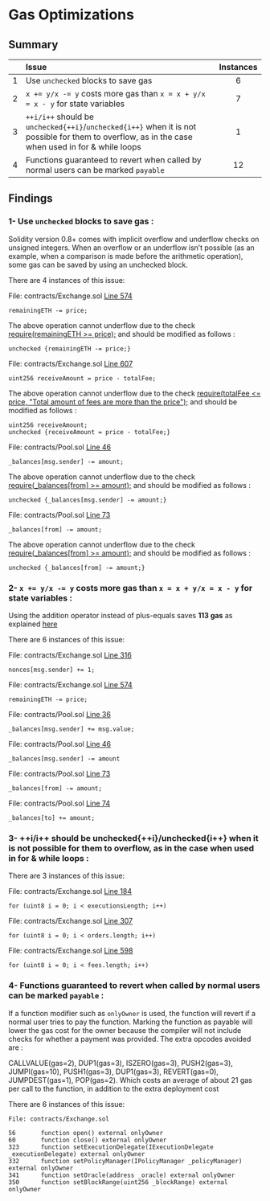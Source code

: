 # Gas Optimizations

## Summary

|               | Issue         | Instances     |
| :-------------: |:-------------|:-------------:|
| 1      | Use `unchecked` blocks to save gas  |  6 |
| 2      | `x += y/x -= y` costs more gas than `x = x + y/x = x - y` for state variables  |  7 |
| 3      | `++i/i++` should be `unchecked{++i}`/`unchecked{i++}` when it is not possible for them to overflow, as in the case when used in for & while loops |  1  |
| 4      | Functions guaranteed to revert when called by normal users can be marked `payable` |  12 |

## Findings

### 1- Use `unchecked` blocks to save gas :

Solidity version 0.8+ comes with implicit overflow and underflow checks on unsigned integers. When an overflow or an underflow isn’t possible (as an example, when a comparison is made before the arithmetic operation), some gas can be saved by using an unchecked block.

There are 4 instances of this issue:

File: contracts/Exchange.sol [Line 574](https://github.com/code-423n4/2022-11-non-fungible/blob/main/contracts/Exchange.sol#L574)
```
remainingETH -= price;
```

The above operation cannot underflow due to the check [require(remainingETH >= price);](https://github.com/code-423n4/2022-11-non-fungible/blob/main/contracts/Exchange.sol#L573) and should be modified as follows :

```
unchecked {remainingETH -= price;}
```

File: contracts/Exchange.sol [Line 607](https://github.com/code-423n4/2022-11-non-fungible/blob/main/contracts/Exchange.sol#L607)
```
uint256 receiveAmount = price - totalFee;
```

The above operation cannot underflow due to the check [require(totalFee <= price, "Total amount of fees are more than the price");](https://github.com/code-423n4/2022-11-non-fungible/blob/main/contracts/Exchange.sol#L605) and should be modified as follows :

```
uint256 receiveAmount;
unchecked {receiveAmount = price - totalFee;}
```

File: contracts/Pool.sol [Line 46](https://github.com/code-423n4/2022-11-non-fungible/blob/main/contracts/Pool.sol#L46)
```
_balances[msg.sender] -= amount;
```

The above operation cannot underflow due to the check [require(_balances[from] >= amount);](https://github.com/code-423n4/2022-11-non-fungible/blob/main/contracts/Pool.sol#L45) and should be modified as follows :

```
unchecked {_balances[msg.sender] -= amount;}
```

File: contracts/Pool.sol [Line 73](https://github.com/code-423n4/2022-11-non-fungible/blob/main/contracts/Pool.sol#L73)
```
_balances[from] -= amount;
```

The above operation cannot underflow due to the check [require(_balances[from] >= amount);](https://github.com/code-423n4/2022-11-non-fungible/blob/main/contracts/Pool.sol#L71) and should be modified as follows :

```
unchecked {_balances[from] -= amount;}
```

### 2- `x += y/x -= y` costs more gas than `x = x + y/x = x - y` for state variables :

Using the addition operator instead of plus-equals saves **113 gas** as explained [here](https://gist.github.com/IllIllI000/cbbfb267425b898e5be734d4008d4fe8)

There are 6 instances of this issue:

File: contracts/Exchange.sol [Line 316](https://github.com/code-423n4/2022-11-non-fungible/blob/main/contracts/Exchange.sol#L316)
```
nonces[msg.sender] += 1;
```

File: contracts/Exchange.sol [Line 574](https://github.com/code-423n4/2022-11-non-fungible/blob/main/contracts/Exchange.sol#L574)
```
remainingETH -= price;
```

File: contracts/Pool.sol [Line 36](https://github.com/code-423n4/2022-11-non-fungible/blob/main/contracts/Pool.sol#L36)
```
_balances[msg.sender] += msg.value;
```

File: contracts/Pool.sol [Line 46](https://github.com/code-423n4/2022-11-non-fungible/blob/main/contracts/Pool.sol#L46)
```
_balances[msg.sender] -= amount
```

File: contracts/Pool.sol [Line 73](https://github.com/code-423n4/2022-11-non-fungible/blob/main/contracts/Pool.sol#L73)
```
_balances[from] -= amount;
```

File: contracts/Pool.sol [Line 74](https://github.com/code-423n4/2022-11-non-fungible/blob/main/contracts/Pool.sol#L74)
```
_balances[to] += amount;
```

### 3- ++i/i++ should be unchecked{++i}/unchecked{i++} when it is not possible for them to overflow, as in the case when used in for & while loops :

There are 3 instances of this issue:

File: contracts/Exchange.sol [Line 184](https://github.com/code-423n4/2022-11-non-fungible/blob/main/contracts/Exchange.sol#L184)
```
for (uint8 i = 0; i < executionsLength; i++)
``` 

File: contracts/Exchange.sol [Line 307](https://github.com/code-423n4/2022-11-non-fungible/blob/main/contracts/Exchange.sol#L307)
```
for (uint8 i = 0; i < orders.length; i++) 
```

File: contracts/Exchange.sol [Line 598](https://github.com/code-423n4/2022-11-non-fungible/blob/main/contracts/Exchange.sol#L307)
```
for (uint8 i = 0; i < fees.length; i++)
```

### 4- Functions guaranteed to revert when called by normal users can be marked `payable` :

If a function modifier such as `onlyOwner` is used, the function will revert if a normal user tries to pay the function. Marking the function as payable will lower the gas cost for the owner because the compiler will not include checks for whether a payment was provided. The extra opcodes avoided are : 

CALLVALUE(gas=2), DUP1(gas=3), ISZERO(gas=3), PUSH2(gas=3), JUMPI(gas=10), PUSH1(gas=3), DUP1(gas=3), REVERT(gas=0), JUMPDEST(gas=1), POP(gas=2). 
Which costs an average of about 21 gas per call to the function, in addition to the extra deployment cost

There are 6 instances of this issue:

```
File: contracts/Exchange.sol

56       function open() external onlyOwner
60       function close() external onlyOwner
323      function setExecutionDelegate(IExecutionDelegate _executionDelegate) external onlyOwner
332      function setPolicyManager(IPolicyManager _policyManager) external onlyOwner
341      function setOracle(address _oracle) external onlyOwner
350      function setBlockRange(uint256 _blockRange) external onlyOwner
```
